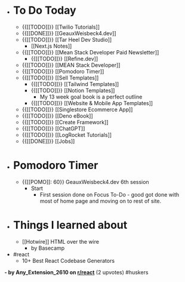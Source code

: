 - # To Do Today
    - {{[[TODO]]}} [[Twilio Tutorials]]
    - {{[[DONE]]}} [[GeauxWeisbeck4.dev]]
    - {{[[TODO]]}} [[Tar Heel Dev Studio]]
        - [[Next.js Notes]]
    - {{[[TODO]]}} [[Mean Stack Developer Paid Newsletter]]
        - {{[[TODO]]}} [[Refine.dev]]
    - {{[[TODO]]}} [[MEAN Stack Developer]]
    - {{[[TODO]]}} [[Pomodoro Timer]]
    - {{[[TODO]]}} [[Sell Templates]]
        - {{[[TODO]]}} [[Tailwind Templates]]
        - {{[[TODO]]}} [[Notion Templates]]
            - My 13 week goal book is a perfect outline
        - {{[[TODO]]}} [[Website & Mobile App Templates]]
    - {{[[TODO]]}} [[Singlestore Ecommerce App]]
    - {{[[TODO]]}} [[Deno eBook]]
    - {{[[TODO]]}} [[Create Framework]]
    - {{[[TODO]]}} [[ChatGPT]]
    - {{[[TODO]]}} [[LogRocket Tutorials]]
    - {{[[DONE]]}} [[Jobs]]
- # Pomodoro Timer
    - {{[[POMO]]: 60}} GeauxWeisbeck4.dev 6th session
        - Start
            - First session done on Focus To-Do - good got done with most of home page and moving on to rest of site.
- # Things I learned about
    - [[Hotwire]] HTML over the wire
        - by Basecamp
- #react
    - 10+ Best React Codebase Generators

__- by Any_Extension_2610 on [r/react](https://www.reddit.com/r/react/comments/zgxuo1/10_best_react_codebase_generators/)__ (2 upvotes) #huskers
